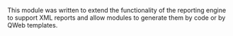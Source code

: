 This module was written to extend the functionality of the reporting
engine to support XML reports and allow modules to generate them by code
or by QWeb templates.
